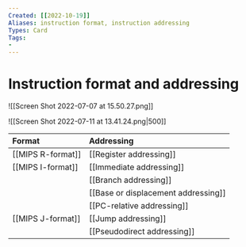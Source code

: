 ```yaml
---
Created: [[2022-10-19]]
Aliases: instruction format, instruction addressing
Types: Card
Tags: 
- 
---
```

# Instruction format and addressing
![[Screen Shot 2022-07-07 at 15.50.27.png]]

![[Screen Shot 2022-07-11 at 13.41.24.png|500]]

| Format            | Addressing                          |
|:----------------- |:----------------------------------- |
| [[MIPS R-format]] | [[Register addressing]]             |
| [[MIPS I-format]] | [[Immediate addressing]]            |
|                   | [[Branch addressing]]               |
|                   | [[Base or displacement addressing]] |
|                   | [[PC-relative addressing]]          |
| [[MIPS J-format]] | [[Jump addressing]]                 |
|                   | [[Pseudodirect addressing]]         |
